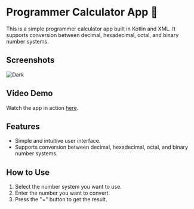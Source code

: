 # Programmer Calculator App 📱

This is a simple programmer calculator app built in Kotlin and XML. It supports conversion between decimal, hexadecimal, octal, and binary number systems.

## Screenshots

![Dark](https://user-images.githubusercontent.com/64174395/224324204-9c2ba08e-9fbf-484b-a601-104f78f27bc0.png)

## Video Demo

Watch the app in action [here](https://streamable.com/ybwac6).

## Features

- Simple and intuitive user interface.
- Supports conversion between decimal, hexadecimal, octal, and binary number systems.

## How to Use

1. Select the number system you want to use.
2. Enter the number you want to convert.
3. Press the "=" button to get the result.


